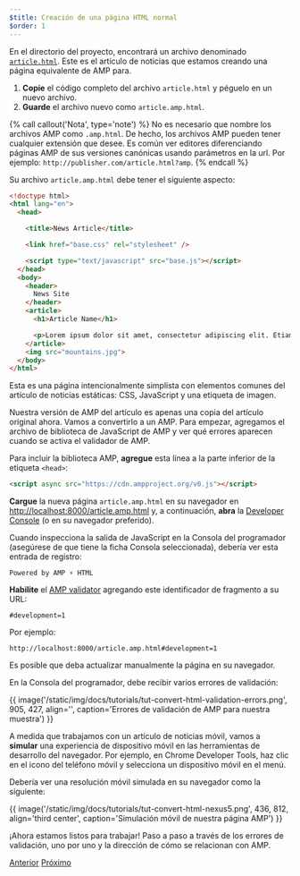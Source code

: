 ```yaml
---
$title: Creación de una página HTML normal
$order: 1
---
```


En el directorio del proyecto, encontrará un archivo denominado [`article.html`](https://github.com/googlecodelabs/accelerated-mobile-pages-foundations/blob/master/article.html). Este es el artículo de noticias que estamos creando una página equivalente de AMP para.

1. **Copie** el código completo del archivo `article.html` y péguelo en un nuevo archivo.
2. **Guarde** el archivo nuevo como `article.amp.html`.

{% call callout('Nota', type='note') %}
No es necesario que nombre los archivos AMP como `.amp.html`. De hecho, los archivos AMP pueden tener cualquier extensión que desee. Es común ver editores diferenciando páginas AMP de sus versiones canónicas usando parámetros en la url. Por ejemplo: `http://publisher.com/article.html?amp`.
{% endcall %}

Su archivo `article.amp.html` debe tener el siguiente aspecto:

```html
<!doctype html>
<html lang="en">
  <head>

    <title>News Article</title>

    <link href="base.css" rel="stylesheet" />

    <script type="text/javascript" src="base.js"></script>
  </head>
  <body>
    <header>
      News Site
    </header>
    <article>
      <h1>Article Name</h1>

      <p>Lorem ipsum dolor sit amet, consectetur adipiscing elit. Etiam egestas tortor sapien, non tristique ligula accumsan eu.</p>
    </article>
    <img src="mountains.jpg">
  </body>
</html>
```

Esta es una página intencionalmente simplista con elementos comunes del artículo de noticias estáticas: CSS, JavaScript y una etiqueta de imagen.

Nuestra versión de AMP del artículo es apenas una copia del artículo original ahora. Vamos a convertirlo a un AMP. Para empezar, agregamos el archivo de biblioteca de JavaScript de AMP y ver qué errores aparecen cuando se activa el validador de AMP.

Para incluir la biblioteca AMP, **agregue** esta línea a la parte inferior de la etiqueta `<head>`:

```html
<script async src="https://cdn.ampproject.org/v0.js"></script>
```

**Cargue** la nueva página `article.amp.html` en su navegador en [http://localhost:8000/article.amp.html](http://localhost:8000/article.amp.html) y, a continuación, **abra** la [Developer Console](https://developer.chrome.com/devtools/docs/console) (o en su navegador preferido).

Cuando inspecciona la salida de JavaScript en la Consola del programador (asegúrese de que tiene la ficha Consola seleccionada), debería ver esta entrada de registro:

```text
Powered by AMP ⚡ HTML
```

**Habilite** el [AMP validator](https://www.ampproject.org/es/docs/guides/validate.html) agregando este identificador de fragmento a su URL:

```text
#development=1
```

Por ejemplo:

```text
http://localhost:8000/article.amp.html#development=1
```

Es posible que deba actualizar manualmente la página en su navegador.

En la Consola del programador, debe recibir varios errores de validación:

{{ image('/static/img/docs/tutorials/tut-convert-html-validation-errors.png', 905, 427, align='', caption='Errores de validación de AMP para nuestra muestra') }}

A medida que trabajamos con un artículo de noticias móvil, vamos a **simular** una experiencia de dispositivo móvil en las herramientas de desarrollo del navegador. Por ejemplo, en Chrome Developer Tools, haz clic en el icono del teléfono móvil y selecciona un dispositivo móvil en el menú.

Debería ver una resolución móvil simulada en su navegador como la siguiente:

{{ image('/static/img/docs/tutorials/tut-convert-html-nexus5.png', 436, 812, align='third center', caption='Simulación móvil de nuestra página AMP') }}

¡Ahora estamos listos para trabajar! Paso a paso a través de los errores de validación, uno por uno y la dirección de cómo se relacionan con AMP.

<div class="prev-next-buttons">
  <a class="button prev-button" href="/es/docs/tutorials/converting/setting-up.html"><span class="arrow-prev">Anterior</span></a>
  <a class="button next-button" href="/es/docs/tutorials/converting/resolving-errors.html"><span class="arrow-next">Próximo</span></a>
</div>
